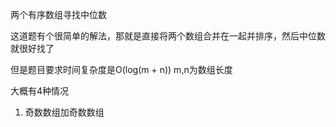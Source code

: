 两个有序数组寻找中位数

这道题有个很简单的解法，那就是直接将两个数组合并在一起并排序，然后中位数就很好找了

但是题目要求时间复杂度是O(log(m + n)) m,n为数组长度

大概有4种情况

1. 奇数数组加奇数数组
